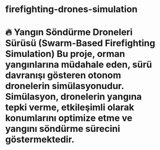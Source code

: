 # firefighting-drones-simulation
# 🔥 Yangın Söndürme Droneleri Sürüsü (Swarm-Based Firefighting Simulation)  Bu proje, orman yangınlarına müdahale eden, **sürü davranışı** gösteren otonom dronelerin simülasyonudur. Simülasyon, dronelerin yangına tepki verme, etkileşimli olarak konumlarını optimize etme ve yangını söndürme sürecini göstermektedir.
